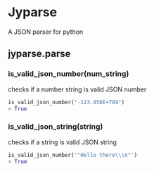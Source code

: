 # Jyparse

A JSON parser for python

## jyparse.parse

### is_valid_json_number(num_string)

checks if a number string is valid JSON number

```python
is_valid_json_number("-123.456E+789")
> True
```

### is_valid_json_string(string)

checks if a string is valid JSON string

```python
is_valid_json_number('"Hello there\\\n"')
> True
```
